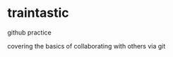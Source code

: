 traintastic
===========

github practice 

covering the basics of collaborating with others via git


